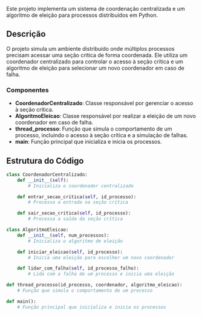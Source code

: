 Este projeto implementa um sistema de coordenação centralizada e um algoritmo de eleição para processos distribuídos em Python.

## Descrição

O projeto simula um ambiente distribuído onde múltiplos processos precisam acessar uma seção crítica de forma coordenada. Ele utiliza um coordenador centralizado para controlar o acesso à seção crítica e um algoritmo de eleição para selecionar um novo coordenador em caso de falha.

### Componentes

- **CoordenadorCentralizado**: Classe responsável por gerenciar o acesso à seção crítica.
- **AlgoritmoEleicao**: Classe responsável por realizar a eleição de um novo coordenador em caso de falha.
- **thread_processo**: Função que simula o comportamento de um processo, incluindo o acesso à seção crítica e a simulação de falhas.
- **main**: Função principal que inicializa e inicia os processos.

## Estrutura do Código

```python
class CoordenadorCentralizado:
    def __init__(self):
        # Inicializa o coordenador centralizado

    def entrar_secao_critica(self, id_processo):
        # Processa a entrada na seção crítica

    def sair_secao_critica(self, id_processo):
        # Processa a saída da seção crítica

class AlgoritmoEleicao:
    def __init__(self, num_processos):
        # Inicializa o algoritmo de eleição

    def iniciar_eleicao(self, id_processo):
        # Inicia uma eleição para escolher um novo coordenador

    def lidar_com_falha(self, id_processo_falho):
        # Lida com a falha de um processo e inicia uma eleição

def thread_processo(id_processo, coordenador, algoritmo_eleicao):
    # Função que simula o comportamento de um processo

def main():
    # Função principal que inicializa e inicia os processos
